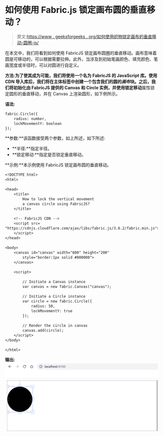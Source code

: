 # 如何使用 Fabric.js 锁定画布圆的垂直移动？

> 原文:[https://www . geeksforgeeks . org/如何使用织物锁定画布的垂直移动-圆圈-js/](https://www.geeksforgeeks.org/how-to-lock-vertical-movement-of-a-canvas-circle-using-fabric-js/)

在本文中，我们将看到如何使用 FabricJS 锁定画布圆圈的垂直移动。画布意味着圆是可移动的，可以根据需要拉伸。此外，当涉及到初始笔画颜色、填充颜色、笔画宽度或半径时，可以对圆进行自定义。

**方法:**为了使其成为可能，我们将使用一个名为 FabricJS 的 JavaScript 库。使用 CDN 导入库后，我们将在主体标签中创建一个包含我们的圆的*画布*块。之后，我们将初始化由 FabricJS 提供的 Canvas 和 Circle 实例，并使用**锁定移动**属性锁定圆形的垂直移动，并在 Canvas 上渲染圆形，如下例所示。

**语法:**

```
fabric.Circle({
    radius: number,
    lockMovementY: boolean
}); 
```

**参数:**该函数接受两个参数，如上所述，如下所述:

*   **半径:**指定半径。
*   **锁定移动:**指定是否锁定垂直移动。

**示例:**本示例使用 FabricJS 锁定画布圆的垂直移动。

```
<!DOCTYPE html>
<html>

<head>
    <title> 
        How to lock the vertical movement 
        a canvas circle using FabricJS?
    </title>

    <!-- FabricJS CDN -->
    <script src=
"https://cdnjs.cloudflare.com/ajax/libs/fabric.js/3.6.2/fabric.min.js">
    </script>
</head>

<body>
    <canvas id="canvas" width="600" height="200" 
        style="border:1px solid #000000">
    </canvas>

    <script>

        // Initiate a Canvas instance
        var canvas = new fabric.Canvas("canvas");

        // Initiate a Circle instance
        var circle = new fabric.Circle({
            radius: 50,
            lockMovementY: true
        });

        // Render the circle in canvas
        canvas.add(circle);
    </script>
</body>

</html>
```

**输出:**
![](img/e8d578b0b27a72d4ee477a145ac2929c.png)